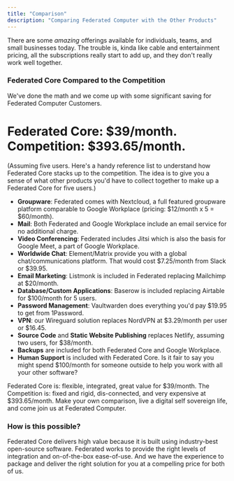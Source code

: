 ```yaml
---
title: "Comparison"
description: "Comparing Federated Computer with the Other Products"
---
```


There are some *amazing* offerings available for individuals, teams, and small businesses today. The trouble is, kinda like cable and entertainment pricing, all the subscriptions really start to add up, and they don't really work well together.

### Federated Core Compared to the Competition

We've done the math and we come up with some significant saving for Federated Computer Customers.

# Federated Core: $39/month. Competition: $393.65/month.

(Assuming five users. Here's a handy reference list to understand how Federated Core stacks up to the competition. The idea is to give you a sense of what other products you'd have to collect together to make up a Federated Core for five users.)

* **Groupware**: Federated comes with Nextcloud, a full featured groupware platform comparable to Google Workplace (pricing: $12/month x 5 = $60/month).
* **Mail**: Both Federated and Google Workplace include an email service for no additional charge.
* **Video Conferencing**: Federated includes Jitsi which is also the basis for Google Meet, a part of Google Workplace.
* **Worldwide Chat**: Element/Matrix provide you with a global chat/communications platform. That would cost $7.25/month from Slack or $39.95.
* **Email Marketing**: Listmonk is included in Federated replacing Mailchimp at $20/month.
* **Database/Custom Applications**: Baserow is included replacing Airtable for $100/month for 5 users.
* **Password Management**: Vaultwarden does everything you'd pay $19.95 to get from 1Password.
* **VPN**: our Wireguard solution replaces NordVPN at $3.29/month per user or $16.45.
* **Source Code** and **Static Website Publishing** replaces Netlify, assuming two users, for $38/month.
* **Backups** are included for both Federated Core and Google Workplace.
* **Human Support** is included with Federated Core. Is it fair to say you might spend $100/month for someone outside to help you work with all your other software?

Federated Core is: flexible, integrated, great value for $39/month. The Competition is: fixed and rigid, dis-connected, and very expensive at $393.65/month. Make your own comparison, live a digital self sovereign life, and come join us at Federated Computer.

### How is this possible?

Federated Core delivers high value because it is built using industry-best open-source software. Federated works to provide the right levels of integration and on-of-the-box ease-of-use. And we have the experience to package and deliver the right solution for you at a compelling price for both of us.